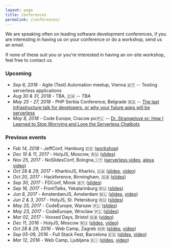 ```yaml
---
layout: page
title: Conferences
permalink: /conferences/
---
```


We are speaking often on leading software development conferences, if you are interesting in having us on your conference or do a workshop, send us an email. 

If none of these suit you or you're interested in having an on-site workshop, feel free to contact us.

### Upcoming

- _Sep 6, 2018_ - Agile (Test) Automation meetup, Vienna 🇦🇹 -- Testing serverless applications
- _Aug 30 & 31, 2018_ - TBA, 🇨🇭 -- _TBA_
- _May 25 - 27, 2018_ - PHP Serbia Conference, Belgrade 🇷🇸 -- [The last infrastructure talk for developers, or why your future apps will be serverless](https://conf2018.phpsrbija.rs/sessions)
- _May 8, 2018_ - Code Europe, Cracow po🇵🇱 -- [Dr. Strangelove or: How I Learned to Stop Worrying and Love the Serverless Chatbots](https://www.codeeurope.pl/en/speakers/slobodan-stojanovic)

### Previous events

- _Feb 14, 2018_ - JeffConf, Hamburg 🇩🇪 ([workshop](https://github.com/effortless-serverless/serverless-chatbots-workshop))
- _Dec 10 & 11, 2017_ - HolyJS, Moscow, 🇷🇺 ([slides](https://speakerdeck.com/slobodan/testing-serverless-apps))
- _Nov 25, 2017_ - NoSlidesConf, Bologna,🇮🇹 ([serverless video](https://youtu.be/zAqjgjGjkR0), [alexa video](https://youtu.be/D-eUnlaqUTw))
- _Oct 28 & 29, 2017_ - KharkivJS, Kharkiv, 🇺🇦 ([slides](https://speakerdeck.com/simalexan/effortless-serverless-kharkivjs), [video](https://youtu.be/eoNPvQeqMZw))
- _Oct 20, 2017_ - Hackference, Birmingham, 🇬🇧 ([slides](https://speakerdeck.com/slobodan/how-to-build-a-website-that-will-eventually-work-on-mars-hackference-2017))
- _Sep 30, 2017_ - FDConf, Minsk 🇧🇾 ([slides](https://speakerdeck.com/slobodan/8-half-things-about-serverless-fdconf-2017))
- _Sep 16, 2017_ - FrontTalks, Yekatarinburg 🇷🇺 ([slides](https://speakerdeck.com/slobodan/8-half-things-about-serverless-fronttalks))
- _Jun 8, 2017_ - AmsterdamJS, Amsterdam 🇳🇱 ([slides](https://speakerdeck.com/slobodan/the-hitchhikers-guide-to-the-serverless-galaxy-amsterdamjs), [video](https://youtu.be/FbjZZTawzIU))
- _Jun 2 & 3, 2017_ - HolyJS, St. Petersburg 🇷🇺 ([slides](https://speakerdeck.com/slobodan/8-1-2-things-about-serverless-with-node-dot-js-holyjs-piter-2017))
- _May 25, 2017_ - CodeEurope, Warsaw 🇵🇱 ([slides](https://speakerdeck.com/slobodan/the-hitchhikers-guide-to-the-serverless-galaxy-codeeurope-2017-wroclaw-and-warsaw))
- _May 23, 2017_ - CodeEurope, Wroclaw 🇵🇱 ([slides](https://speakerdeck.com/slobodan/the-hitchhikers-guide-to-the-serverless-galaxy-codeeurope-2017-wroclaw-and-warsaw))
- _Mar 02, 2017_ - Voxxed Days, Bristol 🇬🇧 ([video](https://youtu.be/vh6oq4v715s))
- _Dec 11, 2016_ - HolyJS, Moscow 🇷🇺 ([slides](https://speakerdeck.com/slobodan/dr-strangelove-or-how-i-learned-to-stop-worrying-and-love-the-serverless-chatbots-holyjs-2016), [video](https://youtu.be/hRkK3xCYJ1g))
- _Oct 28 & 29, 2016_ - Web Camp, Zagreb 🇭🇷 ([slides](https://speakerdeck.com/slobodan/how-to-build-a-website-that-will-eventually-work-on-mars-v1-dot-1-0-webcamp-zagreb-2016), [video](https://youtu.be/9xxmV4q6JEQ))
- _Sep 05-09, 2016_ - Full Stack Fest, Barcelona 🇪🇸 ([slides](https://speakerdeck.com/slobodan/how-to-build-a-website-that-will-eventually-work-on-mars), [video](https://youtu.be/7rlEidtXlZg))
- _Mar 12, 2016_ - Web Camp, Ljubljana 🇸🇮 ([slides](https://speakerdeck.com/slobodan/offline-web-apps), [video](http://video.webcamp.si/wc2016_stojanovic_offline_web_apps/))
